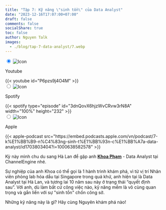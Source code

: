 ```yaml
---
title: "Tập 7: Kỹ năng \"sinh tồn\" của Data Analyst"
date: "2023-12-16T17:07:00+07:00"
draft: false
comments: false
socialShare: true
toc: false
author: Nguyen Talk
images:
  - ./blog/tap-7-data-analyst/7.webp
---
```


<div class="embed-tabs">
  <input class="embed-input" name="tabs-7" type="radio" id="embed-tab-7y" checked="checked" />
  <label class="embed-label" for="embed-tab-7y">
    <img src="/youtube-20x20.png" alt="Icon" style="margin-right: 10px; ">
    <p>Youtube</p>
  </label>
  <div class="embed-panel">
    {{< youtube id="P6pzs9j4O4M" >}}
  </div>
  <input class="embed-input" name="tabs-7" type="radio" id="embed-tab-7s" />
  <label class="embed-label" for="embed-tab-7s">
    <img src="/spotify-20x20.png" alt="Icon" style="margin-right: 10px; ">
    <p>Spotify</p>
  </label>
  <div class="embed-panel">
    {{< spotify type="episode" id="3dnQovX6hjzWvCRvw3rN8A" width="100%" height="232" >}}
  </div>
  <input class="embed-input" name="tabs-7" type="radio" id="embed-tab-7a"/>
  <label class="embed-label" for="embed-tab-7a">
    <img src="/apple-podcast-20x20.png" alt="Icon" style="margin-right: 10px; ">
    <p>Apple</p>
  </label>
  <div class="embed-panel">
    {{< apple-podcast src="https://embed.podcasts.apple.com/vn/podcast/7-k%E1%BB%B9-n%C4%83ng-sinh-t%E1%BB%93n-c%E1%BB%A7a-data-analyst/id1703803404?i=1000638582578" >}}
  </div>
</div>

Kỳ này mình chu du sang Hà Lan để gặp anh [__Khoa Phạm__](https://linkedin.com/in/aidenpham) - Data Analyst tại ChannelEngine nhé.<br>
<!--more-->

Sự nghiệp của anh Khoa có thể gọi là 1 hành trình khám phá, vì từ vị trí Nhân viên phòng lab hóa dầu tại Singapore trong quá khứ, anh hiện tại là Data Analyst tại Hà Lan, và tương lai 10 năm sau này ở trạng thái “quyết định sau”. Với anh, dù làm bất cứ công việc nào, kỹ năng mềm là vô cùng quan trọng và gắn liền với sự "sinh tồn" chốn công sở.<br>

Những kỹ năng này là gì? Hãy cùng Nguyên khám phá nào!
